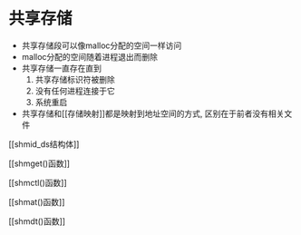 # 共享存储


- 共享存储段可以像malloc分配的空间一样访问
- malloc分配的空间随着进程退出而删除 
- 共享存储一直存在直到
  1. 共享存储标识符被删除
  2. 没有任何进程连接于它
  3. 系统重启
- 共享存储和[[存储映射]]都是映射到地址空间的方式, 区别在于前者没有相关文件

[[shmid_ds结构体]]

[[shmget()函数]]

[[shmctl()函数]]

[[shmat()函数]]

[[shmdt()函数]]